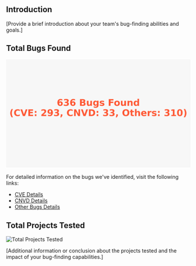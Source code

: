 
## Introduction
[Provide a brief introduction about your team's bug-finding abilities and goals.]

## Total Bugs Found
![Total Bugs Found](/res/overall.png)

For detailed information on the bugs we've identified, visit the following links:
- [CVE Details](https://github.com/THU-WingTecher/Vulnerabilities/res/CVE.md)
- [CNVD Details](https://github.com/THU-WingTecher/Vulnerabilities/res/CNVD.md)
- [Other Bugs Details](https://github.com/THU-WingTecher/Vulnerabilities/res/others.md)

## Total Projects Tested
![Total Projects Tested](https://github.com/THU-WingTecher/Vulnerabilities/res/total_projects_tested.png)

[Additional information or conclusion about the projects tested and the impact of your bug-finding capabilities.]

